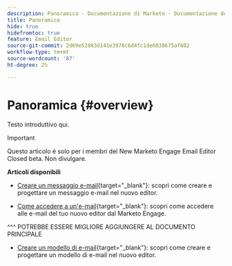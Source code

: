 ```yaml
---
description: Panoramica - Documentazione di Marketo - Documentazione del prodotto
title: Panoramica
hide: true
hidefromtoc: true
feature: Email Editor
source-git-commit: 2d69e52883d141e3976c6d4fc1de6038675af602
workflow-type: tm+mt
source-wordcount: '87'
ht-degree: 2%

---
```


# Panoramica {#overview}

Testo introduttivo qui.

>[!IMPORTANT]
>
>Questo articolo è solo per i membri del New Marketo Engage Email Editor Closed beta. Non divulgare.

**Articoli disponibili**

* [Creare un messaggio e-mail](/help/marketo/product-docs/email-marketing/general/beta-new-email-editor/create-an-email.md){target="_blank"}: scopri come creare e progettare un messaggio e-mail nel nuovo editor.

* [Come accedere a un&#39;e-mail](/help/marketo/product-docs/email-marketing/general/beta-new-email-editor/how-to-access-an-email.md){target="_blank"}: scopri come accedere alle e-mail del tuo nuovo editor dal Marketo Engage.

^^^ POTREBBE ESSERE MIGLIORE AGGIUNGERE AL DOCUMENTO PRINCIPALE

* [Creare un modello di e-mail](/help/marketo/product-docs/email-marketing/general/beta-new-email-editor/create-an-email-template.md){target="_blank"}: scopri come creare e progettare un modello di e-mail nel nuovo editor.
